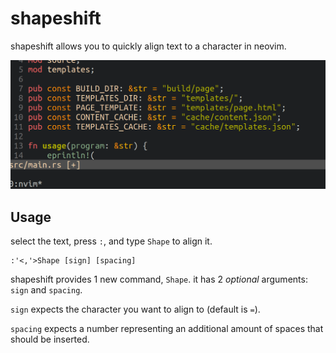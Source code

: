 # shapeshift

shapeshift allows you to quickly align text to a character in neovim.

![shapeshift demo](/demo/demo.gif)

## Usage

select the text, press `:`, and type `Shape` to align it.

```vim
:'<,'>Shape [sign] [spacing]
```

shapeshift provides 1 new command, `Shape`. it has 2 *optional* arguments: `sign` and `spacing`.

`sign` expects the character you want to align to (default is `=`).

`spacing` expects a number representing an additional amount of spaces that should be inserted.
